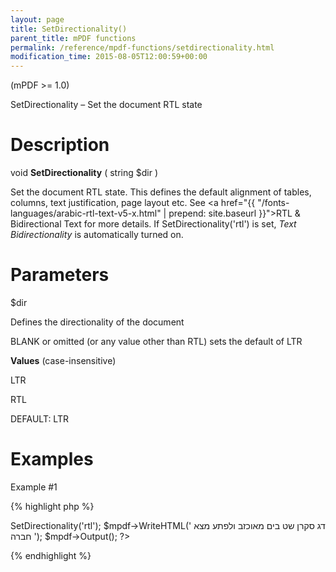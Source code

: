 ```yaml
---
layout: page
title: SetDirectionality()
parent_title: mPDF functions
permalink: /reference/mpdf-functions/setdirectionality.html
modification_time: 2015-08-05T12:00:59+00:00
---
```


(mPDF >= 1.0)

SetDirectionality – Set the document RTL state

# Description

void **SetDirectionality** ( string <span class="parameter">$dir</span> )

Set the document RTL state. This defines the default alignment of tables, columns, text justification, page layout etc. See <a href="{{ "/fonts-languages/arabic-rtl-text-v5-x.html" | prepend: site.baseurl }}">RTL &amp; Bidirectional Text</a> for more details. If SetDirectionality('rtl') is set, *Text Bidirectionality* is automatically turned on.

# Parameters

<span class="parameter">$dir</span>

Defines the directionality of the document

BLANK or omitted (or any value other than RTL) sets the default of LTR

**Values** (case-insensitive)

LTR

RTL

<span class="smallblock">DEFAULT</span>: LTR

# Examples

Example #1

{% highlight php %}
<?php

$mpdf = new mPDF('utf-8');

$mpdf->SetDirectionality('rtl');

$mpdf->WriteHTML('
דג סקרן שט בים מאוכזב ולפתע מצא חברה
');

$mpdf->Output();

?>
{% endhighlight %}

